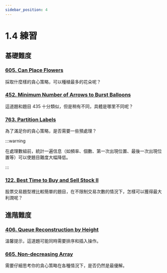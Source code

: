 ```yaml
---
sidebar_position: 4
---
```


# 1.4 練習

## 基礎難度

### [605. Can Place Flowers](https://leetcode.com/problems/can-place-flowers/)

採取什麼樣的貪心策略，可以種植最多的花朵呢？

### [452. Minimum Number of Arrows to Burst Balloons](https://leetcode.com/problems/minimum-number-of-arrows-to-burst-balloons/)

這道題和題目 435 十分類似，但是稍有不同，具體是哪里不同呢？

### [763. Partition Labels](https://leetcode.com/problems/partition-labels/)

為了滿足你的貪心策略，是否需要一些預處理？

:::warning

在處理數組前，統計一遍信息（如頻率、個數、第一次出現位置、最後一次出現位置等）可以使題目難度大幅降低。

:::

### [122. Best Time to Buy and Sell Stock II](https://leetcode.com/problems/best-time-to-buy-and-sell-stock-ii/)

股票交易題型裡比較簡單的題目，在不限制交易次數的情況下，怎樣可以獲得最大利潤呢？

## 進階難度

### [406. Queue Reconstruction by Height](https://leetcode.com/problems/queue-reconstruction-by-height/)

溫馨提示，這道題可能同時需要排序和插入操作。


### [665. Non-decreasing Array](https://leetcode.com/problems/non-decreasing-array/)

需要仔細思考你的貪心策略在各種情況下，是否仍然是最優解。